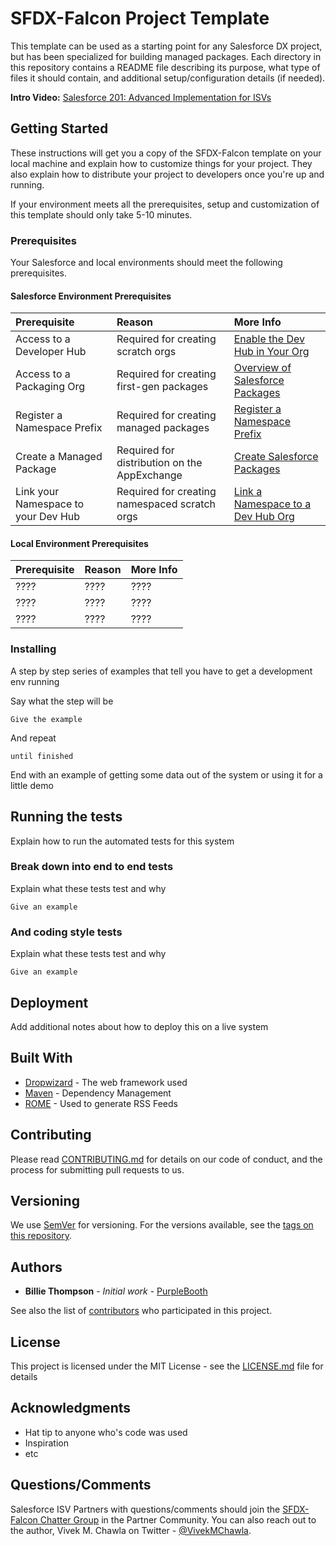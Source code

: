 # SFDX-Falcon Project Template

This template can be used as a starting point for any Salesforce DX project, but has been specialized for building managed packages.  Each directory in this repository contains a README file describing its purpose, what type of files it should contain, and additional setup/configuration details (if needed).

**Intro Video:** [Salesforce 201: Advanced Implementation for ISVs](http://bit.ly/sfdx-flow-for-isvs-falcon-intro)

## Getting Started

These instructions will get you a copy of the SFDX-Falcon template on your local machine and explain how to customize things for your project.  They also explain how to distribute your project to developers once you're up and running.  

If your environment meets all the prerequisites, setup and customization of this template should only take 5-10 minutes.

### Prerequisites

Your Salesforce and local environments should meet the following prerequisites.

#### Salesforce Environment Prerequisites

| Prerequisite                        | Reason                                                  | More Info                             |
|:------------------------------------|:--------------------------------------------------------|:--------------------------------------|
| Access to a Developer Hub           | Required for creating scratch orgs                      | [Enable the Dev Hub in Your Org][1]   |
| Access to a Packaging Org           | Required for creating first-gen packages                | [Overview of Salesforce Packages][2]  |
| Register a Namespace Prefix         | Required for creating managed packages                  | [Register a Namespace Prefix][3]      |
| Create a Managed Package            | Required for distribution on the AppExchange            | [Create Salesforce Packages][4]       |
| Link your Namespace to your Dev Hub | Required for creating namespaced scratch orgs           | [Link a Namespace to a Dev Hub Org][5]|

[1]: http://bit.ly/enable-dev-hub "Enable the Dev Hub in Your Org"
[2]: http://bit.ly/packaging-overview "Overview of Packages"
[3]: http://bit.ly/register-a-namespace-prefix "Register a Namespace Prefix"
[4]: http://bit.ly/create-a-salesforce-package "Create Salesforce Packages"
[5]: http://bit.ly/link-namespace-to-devhub "Link a Namespace to a Dev Hub Org"


#### Local Environment Prerequisites

| Prerequisite                        | Reason                | More Info            |
|:------------------------------------|:----------------------|:---------------------|
| ????                                | ????                  | ????                 |
| ????                                | ????                  | ????                 |
| ????                                | ????                  | ????                 |

### Installing

A step by step series of examples that tell you have to get a development env running

Say what the step will be

```
Give the example
```

And repeat

```
until finished
```

End with an example of getting some data out of the system or using it for a little demo

## Running the tests

Explain how to run the automated tests for this system

### Break down into end to end tests

Explain what these tests test and why

```
Give an example
```

### And coding style tests

Explain what these tests test and why

```
Give an example
```

## Deployment

Add additional notes about how to deploy this on a live system

## Built With

* [Dropwizard](http://www.dropwizard.io/1.0.2/docs/) - The web framework used
* [Maven](https://maven.apache.org/) - Dependency Management
* [ROME](https://rometools.github.io/rome/) - Used to generate RSS Feeds

## Contributing

Please read [CONTRIBUTING.md](https://gist.github.com/PurpleBooth/b24679402957c63ec426) for details on our code of conduct, and the process for submitting pull requests to us.

## Versioning

We use [SemVer](http://semver.org/) for versioning. For the versions available, see the [tags on this repository](https://github.com/your/project/tags). 

## Authors

* **Billie Thompson** - *Initial work* - [PurpleBooth](https://github.com/PurpleBooth)

See also the list of [contributors](https://github.com/your/project/contributors) who participated in this project.

## License

This project is licensed under the MIT License - see the [LICENSE.md](LICENSE.md) file for details

## Acknowledgments

* Hat tip to anyone who's code was used
* Inspiration
* etc

## Questions/Comments

Salesforce ISV Partners with questions/comments should join the [SFDX-Falcon Chatter Group](http://bit.ly/sfdx-falcon-group) in the Partner Community.  You can also reach out to the author, Vivek M. Chawla on Twitter - [@VivekMChawla](https://twitter.com/VivekMChawla).


